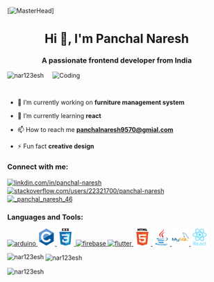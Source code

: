 [![MasterHead](https://img.freepik.com/free-photo/medium-shot-man-wearing-vr-glasses_23-2149126949.jpg?w=1060&t=st=1690908405~exp=1690909005~hmac=b88397f2f54c807ffaf775a19a75b930c4755eb6d6fa499ce5cd7ee422cf7e82)]
<h1 align="center">Hi 👋, I'm Panchal Naresh</h1>
<h3 align="center">A passionate frontend developer from India</h3>
<img align="right" alt="Coding" width="400" src="https://images.squarespace-cdn.com/content/v1/5769fc401b631bab1addb2ab/1541580611624-TE64QGKRJG8SWAIUS7NS/coding-freak.gif">

<p align="left"> <img src="https://komarev.com/ghpvc/?username=nar123esh&label=Profile%20views&color=0e75b6&style=flat" alt="nar123esh" /> </p>

<p align="left"> <a href="https://twitter.com/" target="blank"><img src="https://img.shields.io/twitter/follow/?logo=twitter&style=for-the-badge" alt="" /></a> </p>

- 🔭 I’m currently working on **furniture management system**

- 🌱 I’m currently learning **react**

- 📫 How to reach me **panchalnaresh9570@gmial.com**

- ⚡ Fun fact **creative design**

<h3 align="left">Connect with me:</h3>
<p align="left">
<a href="https://linkedin.com/in/linkdin.com/in/panchal-naresh" target="blank"><img align="center" src="https://raw.githubusercontent.com/rahuldkjain/github-profile-readme-generator/master/src/images/icons/Social/linked-in-alt.svg" alt="linkdin.com/in/panchal-naresh" height="30" width="40" /></a>
<a href="https://stackoverflow.com/users/stackoverflow.com/users/22321700/panchal-naresh" target="blank"><img align="center" src="https://raw.githubusercontent.com/rahuldkjain/github-profile-readme-generator/master/src/images/icons/Social/stack-overflow.svg" alt="stackoverflow.com/users/22321700/panchal-naresh" height="30" width="40" /></a>
<a href="https://instagram.com/_panchal_naresh_46" target="blank"><img align="center" src="https://raw.githubusercontent.com/rahuldkjain/github-profile-readme-generator/master/src/images/icons/Social/instagram.svg" alt="_panchal_naresh_46" height="30" width="40" /></a>
</p>

<h3 align="left">Languages and Tools:</h3>
<p align="left"> <a href="https://www.arduino.cc/" target="_blank" rel="noreferrer"> <img src="https://cdn.worldvectorlogo.com/logos/arduino-1.svg" alt="arduino" width="40" height="40"/> </a> <a href="https://www.cprogramming.com/" target="_blank" rel="noreferrer"> <img src="https://raw.githubusercontent.com/devicons/devicon/master/icons/c/c-original.svg" alt="c" width="40" height="40"/> </a> <a href="https://www.w3schools.com/css/" target="_blank" rel="noreferrer"> <img src="https://raw.githubusercontent.com/devicons/devicon/master/icons/css3/css3-original-wordmark.svg" alt="css3" width="40" height="40"/> </a> <a href="https://firebase.google.com/" target="_blank" rel="noreferrer"> <img src="https://www.vectorlogo.zone/logos/firebase/firebase-icon.svg" alt="firebase" width="40" height="40"/> </a> <a href="https://flutter.dev" target="_blank" rel="noreferrer"> <img src="https://www.vectorlogo.zone/logos/flutterio/flutterio-icon.svg" alt="flutter" width="40" height="40"/> </a> <a href="https://www.w3.org/html/" target="_blank" rel="noreferrer"> <img src="https://raw.githubusercontent.com/devicons/devicon/master/icons/html5/html5-original-wordmark.svg" alt="html5" width="40" height="40"/> </a> <a href="https://www.java.com" target="_blank" rel="noreferrer"> <img src="https://raw.githubusercontent.com/devicons/devicon/master/icons/java/java-original.svg" alt="java" width="40" height="40"/> </a> <a href="https://www.mysql.com/" target="_blank" rel="noreferrer"> <img src="https://raw.githubusercontent.com/devicons/devicon/master/icons/mysql/mysql-original-wordmark.svg" alt="mysql" width="40" height="40"/> </a> <a href="https://reactjs.org/" target="_blank" rel="noreferrer"> <img src="https://raw.githubusercontent.com/devicons/devicon/master/icons/react/react-original-wordmark.svg" alt="react" width="40" height="40"/> </a> </p>

<p><img align="left" src="https://github-readme-stats.vercel.app/api/top-langs?username=nar123esh&show_icons=true&locale=en&layout=compact" alt="nar123esh" /></p>

<p>&nbsp;<img align="center" src="https://github-readme-stats.vercel.app/api?username=nar123esh&show_icons=true&locale=en" alt="nar123esh" /></p>

<p><img align="center" src="https://github-readme-streak-stats.herokuapp.com/?user=nar123esh&" alt="nar123esh" /></p>
